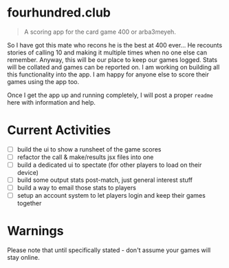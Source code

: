 # fourhundred.club

> A scoring app for the card game 400 or arba3meyeh.

So I have got this mate who recons he is the best at 400 ever... He recounts stories of calling 10 and making it multiple times when no one else can remember. Anyway, this will be our place to keep our games logged. Stats will be collated and games can be reported on. I am working on building all this functionality into the app. I am happy for anyone else to score their games using the app too.

Once I get the app up and running completely, I will post a proper `readme` here with information and help.

# Current Activities

- [ ] build the ui to show a runsheet of the game scores
- [ ] refactor the call & make/results jsx files into one
- [ ] build a dedicated ui to spectate (for other players to load on their device)
- [ ] build some output stats post-match, just general interest stuff
- [ ] build a way to email those stats to players
- [ ] setup an account system to let players login and keep their games together

# Warnings

Please note that until specifically stated - don't assume your games will stay online.
